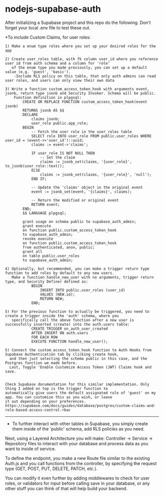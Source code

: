 # nodejs-supabase-auth
After initializing a Supabase project and this repo do the following. Don't forget your local .env file to test these out.

*To include Custom Claims, for user roles:

    1) Make a enum type roles where you set up your desired roles for the app

    2) Create user_roles table, with fk column user_id where you reference user id from auth schema and a column for 'role'
       of the enum type you made previously, you can set up a default value (e.g. 'guest', 'basic').
        -Include RLS policy on this table, that only auth admins can read user roles, and users can only view their own data

    3) Write a function custom_access_token_hook with arguments event, jsonb, return type jsonb and Security Invoker. Schema will be public.
        Function definition in plpgsql:
            CREATE OR REPLACE FUNCTION custom_access_token_hook(event jsonb)
            RETURNS jsonb AS $$
            DECLARE
                claims jsonb;
                user_role public.app_role;
            BEGIN
                -- Fetch the user role in the user_roles table
                SELECT role INTO user_role FROM public.user_roles WHERE user_id = (event->>'user_id')::uuid;
                claims := event->'claims';
                
                IF user_role IS NOT NULL THEN
                    -- Set the claim
                    claims := jsonb_set(claims, '{user_role}', to_jsonb(user_role::text));
                ELSE
                    claims := jsonb_set(claims, '{user_role}', 'null');
                END IF;

                -- Update the 'claims' object in the original event
                event := jsonb_set(event, '{claims}', claims);
                
                -- Return the modified or original event
                RETURN event;
            END;
            $$ LANGUAGE plpgsql;
            
            grant usage on schema public to supabase_auth_admin;
            grant execute
            on function public.custom_access_token_hook
            to supabase_auth_admin;
            revoke execute
            on function public.custom_access_token_hook
            from authenticated, anon, public;
            grant all
            on table public.user_roles
            to supabase_auth_admin;

    4) Optionally, but recommended, you can make a trigger return type function to add roles by default to any new users.
       Make a function handle_new_user with no arguments, trigger return type, and Security Definer defined as:
                BEGIN
                    INSERT INTO public.user_roles (user_id)
                    VALUES (NEW.id);
                    RETURN NEW;
                END;
    
    5) For the previous function to actually be triggered, you need to create a trigger inside the 'auth' schema, where you
       specifically call the above function after a new user is successfully inserted (create) into the auth.users table:
                CREATE TRIGGER on_auth_user_created
                AFTER INSERT ON auth.users
                FOR EACH ROW
                EXECUTE FUNCTION handle_new_user();

    5) Connect the custom_access_token_hook function to Auth Hooks from Supabase Authentication tab by clicking create hook,
      and then just selecting the schema public in this case, and the Postgres function we made before.
      Last, Toggle 'Enable Customize Access Token (JWT) Claims hook and save. 

    
    Check Supabase documentation for this similar implementation. Only thing I added on top is the trigger function to 
    automatically give users the default assignated role of 'guest' on my app. You can customize this as you wish, or leave 
    it out depending on your preferences.
    https://supabase.com/docs/guides/database/postgres/custom-claims-and-role-based-access-control-rbac

______________________________________

* To further interact with other tables in Supabase, you simply create them inside of the 'public' schema, add RLS policies as you need.

Next, using a Layered Architecture you will make:
Controller -> Service -> Repository files to interact with your database and process data as you want to inside of service.

To define the endpoint, you make a new Route file similar to the existing Auth.js and you call functions from the controller, 
by specifying the request type (GET, POST, PUT, DELETE, PATCH, etc.).

You can modify it even further by adding middlewares to check for user roles, or validators for input before calling save in your
database, or any other stuff you can think of that will help build your backend.
